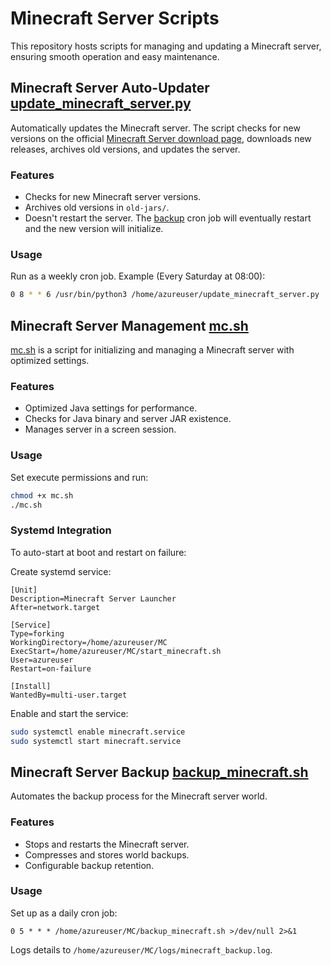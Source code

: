 # Minecraft Server Scripts

This repository hosts scripts for managing and updating a Minecraft server, ensuring smooth operation and easy maintenance.

## Minecraft Server Auto-Updater [update_minecraft_server.py](update_minecraft_server.py)

Automatically updates the Minecraft server. The script checks for new versions on the official [Minecraft Server download page](https://www.minecraft.net/en-us/download/server), downloads new releases, archives old versions, and updates the server.

### Features
- Checks for new Minecraft server versions.
- Archives old versions in `old-jars/`.
- Doesn't restart the server. The [backup](backup_minecraft.sh) cron job will eventually restart and the new version will initialize.

### Usage
Run as a weekly cron job. Example (Every Saturday at 08:00):
```bash
0 8 * * 6 /usr/bin/python3 /home/azureuser/update_minecraft_server.py
```
## Minecraft Server Management [mc.sh](mc.sh)
[mc.sh](mc.sh) is a script for initializing and managing a Minecraft server with optimized settings.

### Features
- Optimized Java settings for performance.
- Checks for Java binary and server JAR existence.
- Manages server in a screen session.

### Usage
Set execute permissions and run:

```bash
chmod +x mc.sh
./mc.sh
```
### Systemd Integration
To auto-start at boot and restart on failure:

Create systemd service:
``````
[Unit]
Description=Minecraft Server Launcher
After=network.target

[Service]
Type=forking
WorkingDirectory=/home/azureuser/MC
ExecStart=/home/azureuser/MC/start_minecraft.sh
User=azureuser
Restart=on-failure

[Install]
WantedBy=multi-user.target
``````

Enable and start the service:

```bash
sudo systemctl enable minecraft.service
sudo systemctl start minecraft.service
```

## Minecraft Server Backup [backup_minecraft.sh](backup_minecraft.sh)
Automates the backup process for the Minecraft server world.

### Features
- Stops and restarts the Minecraft server.
- Compresses and stores world backups.
- Configurable backup retention.
### Usage
Set up as a daily cron job:

```cron
0 5 * * * /home/azureuser/MC/backup_minecraft.sh >/dev/null 2>&1
```
Logs details to `/home/azureuser/MC/logs/minecraft_backup.log`.